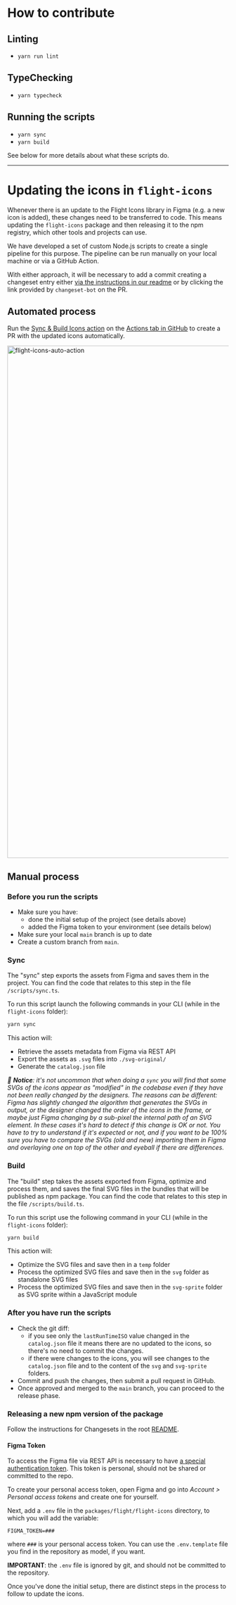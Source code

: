 # How to contribute

## Linting

* `yarn run lint`

## TypeChecking

* `yarn typecheck`

## Running the scripts

* `yarn sync`
* `yarn build`

See below for more details about what these scripts do.

-----

# Updating the icons in `flight-icons`

Whenever there is an update to the Flight Icons library in Figma (e.g. a new icon is added), these changes need to be transferred to code. This means updating the `flight-icons` package and then releasing it to the npm registry, which other tools and projects can use.

We have developed a set of custom Node.js scripts to create a single pipeline for this purpose. The pipeline can be run manually on your local machine or via a GitHub Action.

With either approach, it will be necessary to add a commit creating a changeset entry either [via the instructions in our readme](https://github.com/hashicorp/design-system/blob/main/README.md#changesets) or by clicking the link provided by `changeset-bot` on the PR.

## Automated process

Run the [Sync & Build Icons action](https://github.com/hashicorp/design-system/actions/workflows/open-pull-request-for-icon-update.yml) on the [Actions tab in GitHub](https://github.com/hashicorp/design-system/actions) to create a PR with the updated icons automatically.

<img width="1164" alt="flight-icons-auto-action" src="https://github.com/hashicorp/design-system/assets/8553306/2bb88829-cdc3-40f2-aef8-80624b3c13a6">


## Manual process

### Before you run the scripts

* Make sure you have:
  * done the initial setup of the project (see details above)
  * added the Figma token to your environment (see details below)
* Make sure your local `main` branch is up to date
* Create a custom branch from `main`.

### Sync

The "sync" step exports the assets from Figma and saves them in the project.
You can find the code that relates to this step in the file `/scripts/sync.ts`.

To run this script launch the following commands in your CLI (while in the `flight-icons` folder):

```bash
yarn sync
```

This action will:

* Retrieve the assets metadata from Figma via REST API
* Export the assets as `.svg` files into `./svg-original/`
* Generate the `catalog.json` file

*🚨 **Notice**: it's not uncommon that when doing a `sync` you will find that some SVGs of the icons appear as "modified" in the codebase even if they have not been really changed by the designers. The reasons can be different: Figma has slightly changed the algorithm that generates the SVGs in output, or the designer changed the order of the icons in the frame, or maybe just Figma changing by a sub-pixel the internal path of an SVG element. In these cases it's hard to detect if this change is OK or not. You have to try to understand if it's expected or not, and if you want to be 100% sure you have to compare the SVGs (old and new) importing them in Figma and overlaying one on top of the other and eyeball if there are differences.*

### Build

The "build" step takes the assets exported from Figma, optimize and process them, and saves the final SVG files in the bundles that will be published as npm package.
You can find the code that relates to this step in the file `/scripts/build.ts`.

To run this script use the following command in your CLI (while in the `flight-icons` folder):

```bash
yarn build
```

This action will:

* Optimize the SVG files and save then in a `temp` folder
* Process the optimized SVG files and save then in the `svg` folder as standalone SVG files
* Process the optimized SVG files and save then in the `svg-sprite` folder as SVG sprite within a JavaScript module

### After you have run the scripts

* Check the git diff:
  * if you see only the `lastRunTimeISO` value changed in the `catalog.json` file it means there are no updated to the icons, so there's no need to commit the changes.
  * if there were changes to the icons, you will see changes to the `catalog.json` file and to the content of the `svg` and `svg-sprite` folders.
* Commit and push the changes, then submit a pull request in GitHub.
* Once approved and merged to the `main` branch, you can proceed to the release phase.

### Releasing a new npm version of the package

Follow the instructions for Changesets in the root [README](../../README.md).

#### Figma Token

To access the Figma file via REST API is necessary to have [a special authentication token](https://www.figma.com/developers/api#access-tokens). This token is personal, should not be shared or committed to the repo.

To create your personal access token, open Figma and go into *Account > Personal access tokens* and create one for yourself.

Next, add a `.env` file in the `packages/flight/flight-icons` directory, to which you will add the variable:

`FIGMA_TOKEN=###`

where `###` is your personal access token. You can use the `.env.template` file you find in the repository as model, if you want.

**IMPORTANT**: the `.env` file is ignored by git, and should not be committed to the repository.

Once you've done the initial setup, there are distinct steps in the process to follow to update the icons.
